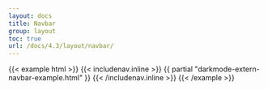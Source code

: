 ```yaml
---
layout: docs
title: Navbar
group: layout
toc: true
url: /docs/4.3/layout/navbar/
---
```


{{< example html >}}
{{< includenav.inline >}}
{{ partial "darkmode-extern-navbar-example.html" }}
{{< /includenav.inline >}}
{{< /example >}}
